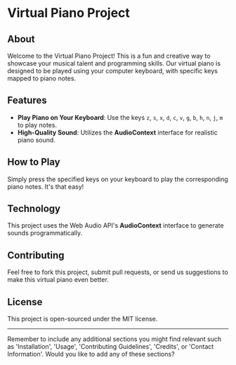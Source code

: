 

# Virtual Piano Project

## About
Welcome to the Virtual Piano Project! This is a fun and creative way to showcase your musical talent and programming skills. Our virtual piano is designed to be played using your computer keyboard, with specific keys mapped to piano notes.

## Features
- **Play Piano on Your Keyboard**: Use the keys `z`, `s`, `x`, `d`, `c`, `v`, `g`, `b`, `h`, `n`, `j`, `m` to play notes.
- **High-Quality Sound**: Utilizes the **AudioContext** interface for realistic piano sound.


## How to Play
Simply press the specified keys on your keyboard to play the corresponding piano notes. It's that easy!

## Technology
This project uses the Web Audio API's **AudioContext** interface to generate sounds programmatically.

## Contributing
Feel free to fork this project, submit pull requests, or send us suggestions to make this virtual piano even better.

## License
This project is open-sourced under the MIT license.

---

Remember to include any additional sections you might find relevant such as 'Installation', 'Usage', 'Contributing Guidelines', 'Credits', or 'Contact Information'. Would you like to add any of these sections?
